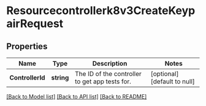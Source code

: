 # Resourcecontrollerk8v3CreateKeypairRequest

## Properties
Name | Type | Description | Notes
------------ | ------------- | ------------- | -------------
**ControllerId** | **string** | The ID of the controller to get app tests for. | [optional] [default to null]

[[Back to Model list]](../README.md#documentation-for-models) [[Back to API list]](../README.md#documentation-for-api-endpoints) [[Back to README]](../README.md)

